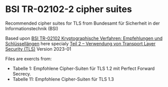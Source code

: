 # BSI TR-02102-2 cipher suites
Recommended cipher suites for TLS from Bundesamt für Sicherheit in der Informationstechnik (BSI)

Based upon [BSI TR-02102 Kryptographische Verfahren: Empfehlungen und Schlüssellängen][1] here specialy [Teil 2 – Verwendung von Transport Layer Security (TLS)][2] Version 2023-01

Files are exercts from:
- Tabelle 1: Empfohlene Cipher-Suiten für TLS 1.2 mit Perfect Forward Secrecy.
- Tabelle 11: Empfohlene Cipher-Suiten für TLS 1.3

[1]:https://www.bsi.bund.de/DE/Themen/Unternehmen-und-Organisationen/Standards-und-Zertifizierung/Technische-Richtlinien/TR-nach-Thema-sortiert/tr02102/tr02102_node.html
[2]:https://www.bsi.bund.de/SharedDocs/Downloads/DE/BSI/Publikationen/TechnischeRichtlinien/TR02102/BSI-TR-02102-2.pdf?__blob=publicationFile&v=6
